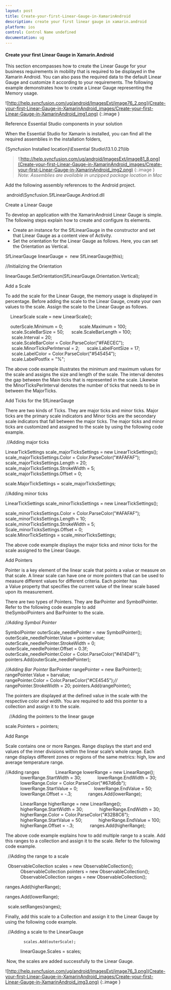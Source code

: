 ```yaml
---
layout: post
title: Create-your-first-Linear-Gauge-in-XamarinAndroid
description: create your first linear gauge in xamarin.android
platform: ios
control: Control Name undefined
documentation: ug
---
```


#### Create your first Linear Gauge in Xamarin.Android

This section encompasses how to create the Linear Gauge for your business requirements in mobility that is required to be displayed in the Xamarin Android. You can also pass the required data to the default Linear Gauge and customize it according to your requirements. The following example demonstrates how to create a Linear Gauge representing the Memory usage.

![http://help.syncfusion.com/ug/android/ImagesExt/image76_2.png](Create-your-first-Linear-Gauge-in-XamarinAndroid_images/Create-your-first-Linear-Gauge-in-XamarinAndroid_img1.png)
{:.image }


Reference Essential Studio components in your solution

When the Essential Studio for Xamarin is installed, you can find all the required assemblies in the installation folders,

{Syncfusion Installed location}\Essential Studio\13.1.0.21\lib

> ![http://help.syncfusion.com/ug/android/ImagesExt/image81_8.png](Create-your-first-Linear-Gauge-in-XamarinAndroid_images/Create-your-first-Linear-Gauge-in-XamarinAndroid_img2.png)
{:.image }
_Note: Assemblies are available in unzipped package location in Mac_

Add the following assembly references to the Android project.

 android\Syncfusion.SfLinearGauge.Andriod.dll

Create a Linear Gauge

To develop an application with the XamarinAndroid Linear Gauge is simple. The following steps explain how to create and configure its elements.

* Create an instance for the SfLinearGauge in the constructor and set that Linear Gauge as a content view of Activity.
* Set the orientation for the Linear Gauge as follows. Here, you can set the Orientation as Vertical.

SfLinearGauge linearGauge =  new SfLinearGauge(this);

//Initializing the Orientation

linearGauge.SetOrientation(SfLinearGauge.Orientation.Vertical);

Add a Scale

To add the scale for the Linear Gauge, the memory usage is displayed in percentage. Before adding the scale to the Linear Gauge, create your own values to the scale. Assign the scale to the Linear Gauge as follows.

    LinearScale scale = new LinearScale();

    outerScale.Minimum = 0;
            scale.Maximum = 100;
     scale.ScaleBarSize = 50;
     scale.ScaleBarLength = 100;
     scale.Interval = 20;
     scale.ScaleBarColor = Color.ParseColor("#FAECEC");
     scale.MinorTicksPerInterval = 2;
     scale.LabelFontSize = 17;
     scale.LabelColor = Color.ParseColor("#545454");
     scale.LabelPostfix = "%";

The above code example illustrates the minimum and maximum values for the scale and assigns the size and length of the scale. The interval denotes the gap between the Main ticks that is represented in the scale. Likewise the MinorTicksPerInterval denotes the number of ticks that needs to be in between the MajorTicks.

Add Ticks for the SfLinearGauge

There are two kinds of Ticks. They are major ticks and minor ticks. Major ticks are the primary scale indicators and Minor ticks are the secondary scale indicators that fall between the major ticks. The major ticks and minor ticks are customized and assigned to the scale by using the following code example.

 //Adding major ticks

LinearTickSettings scale_majorTicksSettings = new LinearTickSettings();
scale_majorTicksSettings.Color = Color.ParseColor("#AFAFAF");
scale_majorTicksSettings.Length = 20;
scale_majorTicksSettings.StrokeWidth = 5;
scale_majorTicksSettings.Offset = 0;

scale.MajorTickSettings = scale_majorTicksSettings;

//Adding minor ticks

LinearTickSettings scale_minorTicksSettings = new LinearTickSettings();

scale_minorTicksSettings.Color = Color.ParseColor("#AFAFAF");
scale_minorTicksSettings.Length = 10;
scale_minorTicksSettings.StrokeWidth = 5;
Scale_minorTicksSettings.Offset = 0;
scale.MinorTickSettings = scale_minorTicksSettings;

The above code example displays the major ticks and minor ticks for the scale assigned to the Linear Gauge.

Add Pointers

Pointer is a key element of the linear scale that points a value or measure on that scale. A linear scale can have one or more pointers that can be used to measure different values for different criteria. Each pointer has a Value property that specifies the current value of the linear scale based upon its measurement.

There are two types of Pointers. They are BarPointer and SymbolPointer. Refer to the following code example to add theSymbolPointers and BarPointer to the scale.

_//Adding Symbol Pointer_

SymbolPointer outerScale_needlePointer = new SymbolPointer();
outerScale_needlePointer.Value = pointervalue;
outerScale_needlePointer.StrokeWidth = 0;
outerScale_needlePointer.Offset = 0.3f;
outerScale_needlePointer.Color = Color.ParseColor("#414D4F");
pointers.Add(outerScale_needlePointer);

_//Adding Bar Pointer_
BarPointer rangePointer = new BarPointer();
rangePointer.Value = barvalue;
rangePointer.Color = Color.ParseColor("#CE4545");_//_
rangePointer.StrokeWidth = 20;
pointers.Add(rangePointer); 

The pointers are displayed at the defined value in the scale with the respective color and width. You are required to add this pointer to a collection and assign it to the scale.

   //Adding the pointers to the linear gauge

scale.Pointers = pointers; 



Add Range

Scale contains one or more Ranges. Range displays the start and end values of the inner divisions within the linear scale’s whole range. Each range displays different zones or regions of the same metrics: high, low and average temperature range.

//Adding ranges
            LinearRange lowerRange = new LinearRange();
            lowerRange.StartWidth = 30;
            lowerRange.EndWidth = 30;
            lowerRange.Color = Color.ParseColor("#67d6db");
            lowerRange.StartValue = 0;
            lowerRange.EndValue = 50;
            lowerRange.Offset = -.3;
            ranges.Add(lowerRange);

            LinearRange higherRange = new LinearRange();
            higherRange.StartWidth = 30;
            higherRange.EndWidth = 30;
            higherRange.Color = Color.ParseColor("#32B8C6");
            higherRange.StartValue = 50;
            higherRange.EndValue = 100;
            higherRange.Offset = -.3;
            ranges.Add(higherRange);



The above code example explains how to add multiple range to a scale. Add this ranges to a collection and assign it to the scale. Refer to the following code example.

  //Adding the range to a scale

  ObservableCollection<LinearScale> scales = new ObservableCollection<LinearScale>();
            ObservableCollection<LinearPointer> pointers = new ObservableCollection<LinearPointer>();
            ObservableCollection<LinearRange> ranges = new ObservableCollection<LinearRange>();  

ranges.Add(higherRange);  

ranges.Add(lowerRange); 

  scale.setRanges(ranges);

Finally, add this scale to a Collection and assign it to the Linear Gauge by using the following code example.

  //Adding a scale to the LinearGauge

            scales.Add(outerScale);
            linearGauge.Scales = scales;

 Now, the scales are added successfully to the Linear Gauge.

![http://help.syncfusion.com/ug/android/ImagesExt/image76_3.png](Create-your-first-Linear-Gauge-in-XamarinAndroid_images/Create-your-first-Linear-Gauge-in-XamarinAndroid_img3.png)
{:.image }



